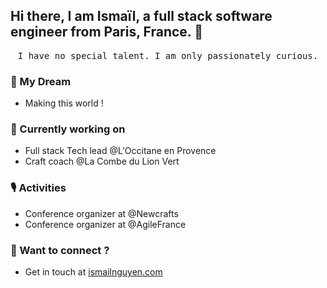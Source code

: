 ## Hi there, I am Ismaïl, a full stack software engineer from Paris, France. 👋

<p align="center">
  <samp>
 I have no special talent. I am only passionately curious. 
  </samp>
</p>

### 🚀 My Dream
* Making this world <better/> !

### 🔭 Currently working on
* Full stack Tech lead @L'Occitane en Provence
* Craft coach @La Combe du Lion Vert

### 🎙️ Activities
* Conference organizer at @Newcrafts
* Conference organizer at @AgileFrance

### 💬 Want to connect ?
* Get in touch at [ismailnguyen.com](https://www.ismailnguyen.com)
